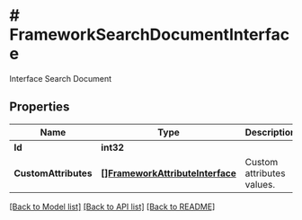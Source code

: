 # # FrameworkSearchDocumentInterface
Interface Search Document

## Properties 


Name | Type | Description | Notes
------------ | ------------- | ------------- | -------------
**Id**| **int32** |   |
**CustomAttributes**| [**[]FrameworkAttributeInterface**](FrameworkAttributeInterface.md) | Custom attributes values.  | [optional]


[[Back to Model list]](../../README.md#models) [[Back to API list]](../../README.md#endpoints) [[Back to README]](../../README.md)


